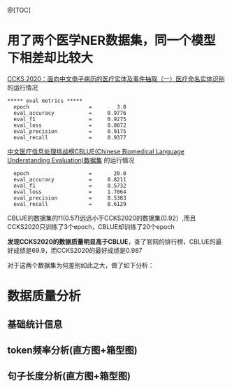 
@[TOC]

# 用了两个医学NER数据集，同一个模型下相差却比较大
[CCKS 2020：面向中文电子病历的医疗实体及事件抽取（一）医疗命名实体识别](https://www.biendata.xyz/competition/ccks_2020_2_1/) 的运行情况
```
***** eval metrics *****
  epoch                   =        3.0
  eval_accuracy           =     0.9776
  eval_f1                 =     0.9275
  eval_loss               =     0.0872
  eval_precision          =     0.9175
  eval_recall             =     0.9377
```
[中文医疗信息处理挑战榜CBLUE(Chinese Biomedical Language Understanding Evaluation)数据集](https://tianchi.aliyun.com/dataset/dataDetail?dataId=95414) 的运行情况
```
  epoch                   =       20.0
  eval_accuracy           =     0.8211
  eval_f1                 =     0.5732
  eval_loss               =     1.7064
  eval_precision          =     0.5383
  eval_recall             =     0.6129
```
CBLUE的数据集的f1(0.57)远远小于CCKS2020的数据集(0.92）,而且CCKS2020只训练了3个epoch，CBLUE却训练了20个epoch

**发现CCKS2020的数据质量明显高于CBLUE**，查了官网的排行榜，CBLUE的最好成绩是69.9，而CCKS2020的最好成绩是0.987

对于这两个数据集为何差别如此之大，做了如下分析：
# 数据质量分析
## 基础统计信息


## token频率分析(直方图+箱型图)

## 句子长度分析(直方图+箱型图)



